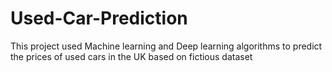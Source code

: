 # Used-Car-Prediction
This project used Machine learning and Deep learning algorithms to predict the prices of used cars in the UK based on fictious dataset
